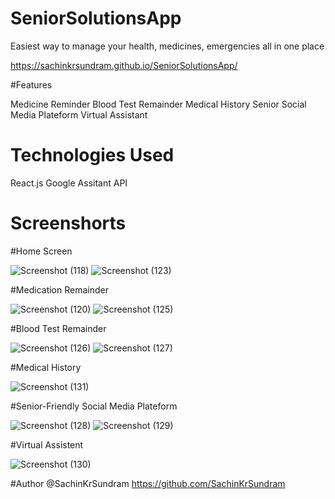# SeniorSolutionsApp

Easiest way to manage your health, medicines, emergencies all in one place

https://sachinkrsundram.github.io/SeniorSolutionsApp/


#Features

Medicine Reminder
Blood Test Remainder
Medical History
Senior Social Media Plateform
Virtual Assistant


# Technologies Used

React.js
Google Assitant API


# Screenshorts

#Home Screen

![Screenshot (118)](https://user-images.githubusercontent.com/99536825/230072229-fcfa6f5f-2179-4a66-8774-ee4b115a31fe.png)
![Screenshot (123)](https://user-images.githubusercontent.com/99536825/230075026-8a3e6439-8296-4e29-92dc-b7067d6522b1.png)





#Medication Remainder 

![Screenshot (120)](https://user-images.githubusercontent.com/99536825/230072358-9603f0a7-3735-423a-88dc-ff30d278b649.png)
![Screenshot (125)](https://user-images.githubusercontent.com/99536825/230074769-3fb7cc8d-5460-4df7-9a43-5bbf48b342e5.png)



#Blood Test Remainder

![Screenshot (126)](https://user-images.githubusercontent.com/99536825/230072585-9021576b-3ce1-43d9-91a8-51ddfbe376ae.png)
![Screenshot (127)](https://user-images.githubusercontent.com/99536825/230072636-f7c6402a-7268-427e-a0ad-efc827765322.png)


#Medical History

![Screenshot (131)](https://user-images.githubusercontent.com/99536825/230075398-1f6a987e-8b5f-4d14-890e-db389476f136.png)



#Senior-Friendly Social Media Plateform

![Screenshot (128)](https://user-images.githubusercontent.com/99536825/230075473-b3208176-cbcf-47ad-921d-50c382b4e195.png)
![Screenshot (129)](https://user-images.githubusercontent.com/99536825/230075497-9c4b45e8-5bd4-4cf3-8370-64a70ea984d1.png)



#Virtual Assistent

![Screenshot (130)](https://user-images.githubusercontent.com/99536825/230075562-b188d796-61d0-49ce-9436-24b3727f1861.png)


#Author
@SachinKrSundram
https://github.com/SachinKrSundram

